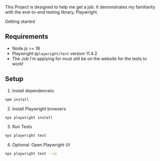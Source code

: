 This Project is designed to help me get a job. It demonstrates my familiarity with the end-to-end testing library, Playwright.

Getting started

## Requirements

- Node.js >= 18
- Playwright `@playwright/test` version 11.4.2
- The Job I'm applying for must still be on the website for the tests to work!

## Setup

1. Install dependenceis:

```bash
npm install
```

2. Install Playwright browsers

```bash
npx playwright install
```

3. Run Tests

```bash
npx playwright test
```

4. Optional: Open Playwright UI

```bash
npx playwright test --ui
```
